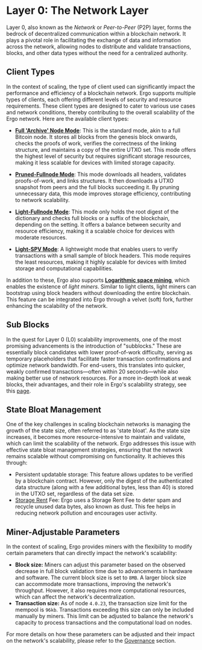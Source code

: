 # Layer 0: The Network Layer

Layer 0, also known as the *Network* or *Peer-to-Peer* (P2P) layer, forms the bedrock of decentralized communication within a blockchain network. It plays a pivotal role in facilitating the exchange of data and information across the network, allowing nodes to distribute and validate transactions, blocks, and other data types without the need for a centralized authority.

## Client Types 

In the context of scaling, the type of client used can significantly impact the performance and efficiency of a blockchain network. Ergo supports multiple types of clients, each offering different levels of security and resource requirements. These client types are designed to cater to various use cases and network conditions, thereby contributing to the overall scalability of the Ergo network. Here are the available client types:

- [**Full 'Archive' Node Mode**](full-node.md): This is the standard mode, akin to a full Bitcoin node. It stores all blocks from the genesis block onwards, checks the proofs of work, verifies the correctness of the linking structure, and maintains a copy of the entire UTXO set. This mode offers the highest level of security but requires significant storage resources, making it less scalable for devices with limited storage capacity.

- [**Pruned-Fullnode Mode**](pruned-full-node.md): This mode downloads all headers, validates proofs-of-work, and links structures. It then downloads a UTXO snapshot from peers and the full blocks succeeding it. By pruning unnecessary data, this mode improves storage efficiency, contributing to network scalability.

- [**Light-Fullnode Mode**](light-full-node.md): This mode only holds the root digest of the dictionary and checks full blocks or a suffix of the blockchain, depending on the setting. It offers a balance between security and resource efficiency, making it a scalable choice for devices with moderate resources.

- [**Light-SPV Mode**](light-spv-node.md): A lightweight mode that enables users to verify transactions with a small sample of block headers. This mode requires the least resources, making it highly scalable for devices with limited storage and computational capabilities.

In addition to these, Ergo also supports **[Logarithmic space mining](logspace.md)**, which enables the existence of *light miners*. Similar to light clients, light miners can bootstrap using block headers without downloading the entire blockchain. This feature can be integrated into Ergo through a velvet (soft) fork, further enhancing the scalability of the network. 

## Sub Blocks

In the quest for Layer 0 (L0) scalability improvements, one of the most promising advancements is the introduction of "subblocks." These are essentially block candidates with lower proof-of-work difficulty, serving as temporary placeholders that facilitate faster transaction confirmations and optimize network bandwidth. For end-users, this translates into quicker, weakly confirmed transactions—often within 20 seconds—while also making better use of network resources. For a more in-depth look at weak blocks, their advantages, and their role in Ergo's scalability strategy, see this [page](sub-blocks.md).

## State Bloat Management

One of the key challenges in scaling blockchain networks is managing the growth of the state size, often referred to as 'state bloat'. As the state size increases, it becomes more resource-intensive to maintain and validate, which can limit the scalability of the network. Ergo addresses this issue with effective state bloat management strategies, ensuring that the network remains scalable without compromising on functionality. It achieves this through:

- Persistent updatable storage: This feature allows updates to be verified by a blockchain contract. However, only the digest of the authenticated data structure (along with a few additional bytes, less than 40) is stored in the UTXO set, regardless of the data set size.
- [Storage Rent](rent.md) Fee: Ergo uses a Storage Rent Fee to deter spam and recycle unused data bytes, also known as dust. This fee helps in reducing network pollution and encourages user activity.

## Miner-Adjustable Parameters

In the context of scaling, Ergo provides miners with the flexibility to modify certain parameters that can directly impact the network's scalability:

- **Block size:** Miners can adjust this parameter based on the observed decrease in full block validation time due to advancements in hardware and software. The current block size is set to `8MB`. A larger block size can accommodate more transactions, improving the network's throughput. However, it also requires more computational resources, which can affect the network's decentralization.
- **Transaction size:** As of node `4.0.23`, the transaction size limit for the mempool is `96kb`. Transactions exceeding this size can only be included manually by miners. This limit can be adjusted to balance the network's capacity to process transactions and the computational load on nodes.

For more details on how these parameters can be adjusted and their impact on the network's scalability, please refer to the [Governance](governance.md) section.


